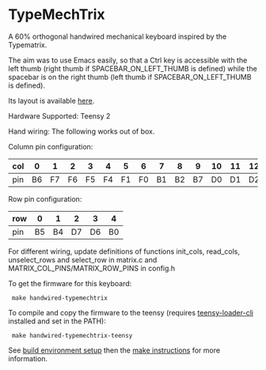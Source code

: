 TypeMechTrix
===

A 60% orthogonal handwired mechanical keyboard inspired by the Typematrix.

The aim was to use Emacs easily, so that a Ctrl key is accessible with the left thumb (right thumb if SPACEBAR_ON_LEFT_THUMB is defined) while the spacebar is on the right thumb (left thumb if SPACEBAR_ON_LEFT_THUMB is defined).

Its layout is available [here](http://www.keyboard-layout-editor.com/#/gists/4110a75ecdb349b13e17).


Hardware Supported: Teensy 2


Hand wiring:
The following works out of box.


Column pin configuration:

| col | 0  | 1  | 2  | 3  | 4  | 5  | 6  | 7  | 8  | 9  | 10 | 11 | 12 | 13 |
|-----|----|----|----|----|----|----|----|----|----|----|----|----|----|----|
| pin | B6 | F7 | F6 | F5 | F4 | F1 | F0 | B1 | B2 | B7 | D0 | D1 | D2 | D3 |


Row pin configuration:

| row | 0  | 1  | 2  | 3  | 4  |
|-----|----|----|----|----|----|
| pin | B5 | B4 | D7 | D6 | B0 |



For different wiring, update definitions of functions init_cols, read_cols, unselect_rows and select_row in matrix.c and MATRIX_COL_PINS/MATRIX_ROW_PINS in config.h

To get the firmware for this keyboard:

     make handwired-typemechtrix


To compile and copy the firmware to the teensy (requires [teensy-loader-cli](https://github.com/PaulStoffregen/teensy_loader_cli) installed and set in the PATH):

     make handwired-typemechtrix-teensy


See [build environment setup](https://docs.qmk.fm/build_environment_setup.html) then the [make instructions](https://docs.qmk.fm/make_instructions.html) for more information.
